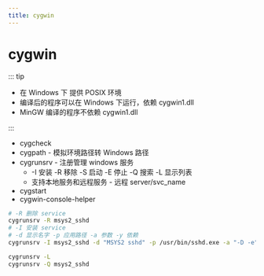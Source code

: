 ```yaml
---
title: cygwin
---
```


# cygwin

::: tip

- 在 Windows 下 提供 POSIX 环境
- 编译后的程序可以在 Windows 下运行，依赖 cygwin1.dll
- MinGW 编译的程序不依赖 cygwin1.dll

:::

- cygcheck
- cygpath - 模拟环境路径转 Windows 路径
- cygrunsrv - 注册管理 windows 服务
  - -I 安装 -R 移除 -S 启动 -E 停止 -Q 搜索 -L 显示列表
  - 支持本地服务和远程服务 - 远程 server/svc_name
- cygstart
- cygwin-console-helper

```bash
# -R 删除 service
cygrunsrv -R msys2_sshd
# -I 安装 service
# -d 显示名字 -p 应用路径 -a 参数 -y 依赖
cygrunsrv -I msys2_sshd -d "MSYS2 sshd" -p /usr/bin/sshd.exe -a "-D -e" -y tcpip

cygrunsrv -L
cygrunsrv -Q msys2_sshd
```
